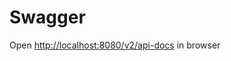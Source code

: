 Swagger
=======

Open [http://localhost:8080/v2/api-docs](http://localhost:8080/v2/api-docs)
in browser

